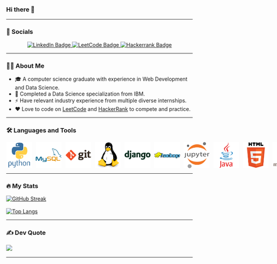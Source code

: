 ### Hi there 👋

<hr>

### 💬 Socials
<div align="center" id="badges">
  <a href="www.linkedin.com/in/harshverrdhon-singh-tanwar-9a907920a">
    <img src="https://img.shields.io/badge/LinkedIn-blue?style=for-the-badge&logo=linkedin&logoColor=white" alt="LinkedIn Badge"/>
  </a>
  <a href="https://leetcode.com/HarshVerrdhon1/">
    <img src="https://img.shields.io/badge/LeetCode-black?style=for-the-badge&logo=LeetCode&logoColor=white" alt="LeetCode Badge"/>
  </a>
  <a href="https://www.hackerrank.com/profile/harshtanwar">
    <img src="https://img.shields.io/badge/-HackerRank-2EC866?style=for-the-badge&logo=HackerRank&logoColor=white" alt="Hackerrank Badge"/>
  </a>
</div>

<hr>

### 👨‍💻 About Me
- 🎓 A computer science graduate with experience in Web Development and Data Science.
- 📖 Completed a Data Science specialization from IBM.
- ⚡ Have relevant industry experience from multiple diverse internships.
- ❤ Love to code on <a href="https://leetcode.com/HarshVerrdhon1/" target="_blank">LeetCode</a> and <a href="https://www.hackerrank.com/profile/harshtanwar">HackerRank</a> to compete and practice.

<hr>

### 🛠️ Languages and Tools
<div style="display: flex; align-items: center;">
  <img src="https://github.com/devicons/devicon/blob/master/icons/python/python-original-wordmark.svg"  title="Python" alt="Python" width="70" style="margin-right: 10px;"/>
  <img src="https://github.com/devicons/devicon/blob/master/icons/mysql/mysql-original-wordmark.svg" title="MySQL"  alt="MySQL" width="70" style="margin-right: 10px;"/>
  <img src="https://github.com/devicons/devicon/blob/master/icons/git/git-original-wordmark.svg" title="Git" alt="Git" width="70" style="margin-right: 10px;"/>
  <img src="https://github.com/devicons/devicon/blob/master/icons/linux/linux-original.svg" title="Linux" alt="Linux" width="70" style="margin-right: 10px;"/>
  <img src="https://github.com/devicons/devicon/blob/master/icons/django/django-plain-wordmark.svg" title="Django" alt="Django" width="70" style="margin-right: 10px;"/>
  <img src="https://github.com/devicons/devicon/blob/master/icons/hadoop/hadoop-original-wordmark.svg" title="Hadoop" alt="Hadoop" width="70" style="margin-right: 10px;"/>
  <img src="https://github.com/devicons/devicon/blob/master/icons/jupyter/jupyter-original-wordmark.svg" title="Jupyter" alt="Jupyter" width="70" style="margin-right: 10px;"/>
  <img src="https://github.com/devicons/devicon/blob/master/icons/java/java-original-wordmark.svg" title="Java" alt="Java" width="70" style="margin-right: 10px;"/>
  <img src="https://github.com/devicons/devicon/blob/master/icons/html5/html5-original-wordmark.svg" title="HTML" alt="HTML" width="70" style="margin-right: 10px;"/>
  <img src="https://github.com/devicons/devicon/blob/master/icons/mongodb/mongodb-original-wordmark.svg" title="MongoDB" alt="MongoDB" width="70"/>
</div>

<hr>

### 🔥 My Stats
[![GitHub Streak](http://github-readme-streak-stats.herokuapp.com?user=harshtanwar001&theme=dark&background=000000)](https://git.io/streak-stats)
<br><br>
[![Top Langs](https://github-readme-stats.vercel.app/api/top-langs/?username=harshtanwar001&layout=compact&theme=vision-friendly-dark)](https://github.com/anuraghazra/github-readme-stats)

<hr>

### ✍️ Dev Quote
![](https://quotes-github-readme.vercel.app/api?type=horizontal&theme=radical)

<hr>



<!--
**HarshTanwar001/HarshTanwar001** is a ✨ _special_ ✨ repository because its `README.md` (this file) appears on your GitHub profile.

Here are some ideas to get you started:

- 🔭 I’m currently working on ...
- 🌱 I’m currently learning ...
- 👯 I’m looking to collaborate on ...
- 🤔 I’m looking for help with ...
- 💬 Ask me about ...
- 📫 How to reach me: ...
- 😄 Pronouns: ...
- ⚡ Fun fact: ...
-->

